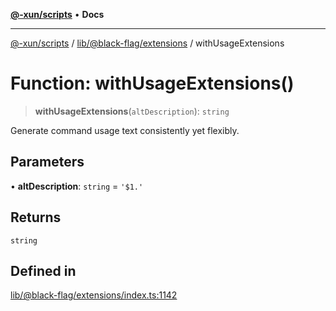 [**@-xun/scripts**](../../../../README.md) • **Docs**

***

[@-xun/scripts](../../../../README.md) / [lib/@black-flag/extensions](../README.md) / withUsageExtensions

# Function: withUsageExtensions()

> **withUsageExtensions**(`altDescription`): `string`

Generate command usage text consistently yet flexibly.

## Parameters

• **altDescription**: `string` = `'$1.'`

## Returns

`string`

## Defined in

[lib/@black-flag/extensions/index.ts:1142](https://github.com/Xunnamius/xscripts/blob/154567d6fca3f6cf244137e710b029af872e1d9e/lib/@black-flag/extensions/index.ts#L1142)
